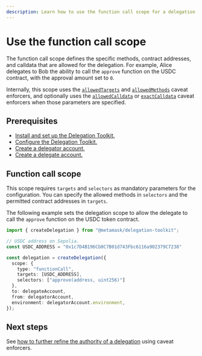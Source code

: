 ```yaml
---
description: Learn how to use the function call scope for a delegation.
---
```


# Use the function call scope
 
The function call scope defines the specific methods, contract addresses, and calldata that are allowed for the delegation.
For example, Alice delegates to Bob the ability to call the `approve` function on the USDC contract, with the approval amount set to `0`.

Internally, this scope uses the [`allowedTargets`](../../../reference/caveats.md#allowedtargets) and [`allowedMethods`](../../../reference/caveats.md#allowedmethods) caveat enforcers, and 
optionally uses the [`allowedCalldata`](../../../reference/caveats.md#allowedcalldata) or [`exactCalldata`](../../../reference/caveats.md#exactcalldata) caveat enforcers when those parameters are specified.

## Prerequisites

- [Install and set up the Delegation Toolkit.](../../../get-started/install.md)
- [Configure the Delegation Toolkit.](../../configure.md)
- [Create a delegator account.](../execute-on-smart-accounts-behalf.md#3-create-a-delegator-account)
- [Create a delegate account.](../execute-on-smart-accounts-behalf.md#4-create-a-delegate-account)

## Function call scope

This scope requires `targets` and `selectors` as mandatory parameters for the configuration.
You can specify the allowed methods in `selectors` and the permitted contract addresses in `targets`. 

The following example sets the delegation scope to allow the delegate to call the `approve` function on the USDC token contract.

```typescript
import { createDelegation } from "@metamask/delegation-toolkit";

// USDC address on Sepolia.
const USDC_ADDRESS = "0x1c7D4B196Cb0C7B01d743Fbc6116a902379C7238"

const delegation = createDelegation({
  scope: {
    type: "functionCall",
    targets: [USDC_ADDRESS],
    selectors: ["approve(address, uint256)"]
  },
  to: delegateAccount,
  from: delegatorAccount,
  environment: delegatorAccount.environment,
});
```

## Next steps

See [how to further refine the authority of a delegation](refine-scope.md) using caveat enforcers.
